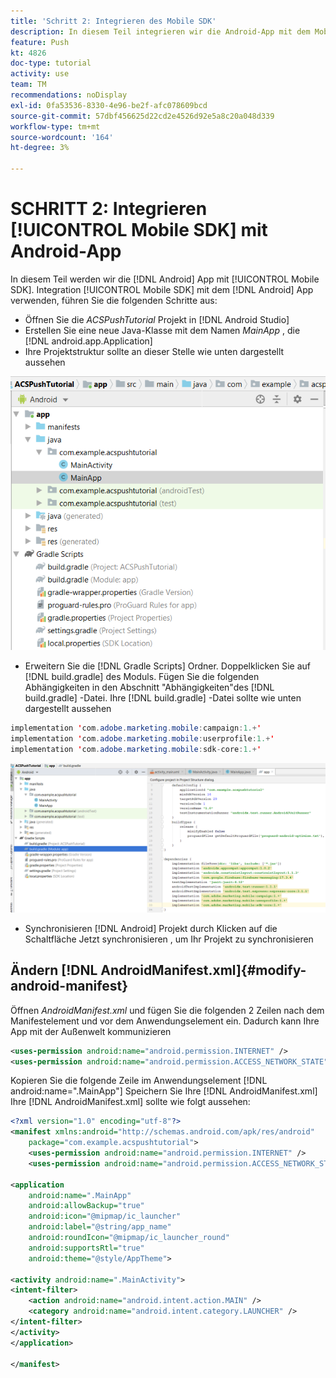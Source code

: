 ```yaml
---
title: 'Schritt 2: Integrieren des Mobile SDK'
description: In diesem Teil integrieren wir die Android-App mit dem Mobile SDK. So integrieren Sie das mobile SDK in die Android-App
feature: Push
kt: 4826
doc-type: tutorial
activity: use
team: TM
recommendations: noDisplay
exl-id: 0fa53536-8330-4e96-be2f-afc078609bcd
source-git-commit: 57dbf456625d22cd2e4526d92e5a8c20a048d339
workflow-type: tm+mt
source-wordcount: '164'
ht-degree: 3%

---
```


# SCHRITT 2: Integrieren [!UICONTROL Mobile SDK] mit Android-App

In diesem Teil werden wir die [!DNL Android] App mit [!UICONTROL Mobile SDK]. Integration [!UICONTROL Mobile SDK] mit dem [!DNL Android] App verwenden, führen Sie die folgenden Schritte aus:

* Öffnen Sie die *ACSPushTutorial* Projekt in [!DNL Android Studio]
* Erstellen Sie eine neue Java-Klasse mit dem Namen *MainApp* , die [!DNL android.app.Application]
* Ihre Projektstruktur sollte an dieser Stelle wie unten dargestellt aussehen

![main-app](assets/android-main-app.PNG)

* Erweitern Sie die [!DNL Gradle Scripts] Ordner. Doppelklicken Sie auf [!DNL build.gradle] des Moduls. Fügen Sie die folgenden Abhängigkeiten in den Abschnitt &quot;Abhängigkeiten&quot;des [!DNL build.gradle] -Datei. Ihre [!DNL build.gradle] -Datei sollte wie unten dargestellt aussehen

<!--
Removed `{.line-numbers}` below
-->

```java
implementation 'com.adobe.marketing.mobile:campaign:1.+'
implementation 'com.adobe.marketing.mobile:userprofile:1.+'
implementation 'com.adobe.marketing.mobile:sdk-core:1.+'
```

![module-gradle](assets/module-build-gradle.PNG)

* Synchronisieren [!DNL Android] Projekt durch Klicken auf die Schaltfläche Jetzt synchronisieren , um Ihr Projekt zu synchronisieren

## Ändern [!DNL AndroidManifest.xml]{#modify-android-manifest}

Öffnen *AndroidManifest.xml* und fügen Sie die folgenden 2 Zeilen nach dem Manifestelement und vor dem Anwendungselement ein. Dadurch kann Ihre App mit der Außenwelt kommunizieren

<!--
Removed `{.line-numbers}` below
-->

```xml
<uses-permission android:name="android.permission.INTERNET" />
<uses-permission android:name="android.permission.ACCESS_NETWORK_STATE" />
```

Kopieren Sie die folgende Zeile im Anwendungselement
[!DNL android:name=".MainApp"]
Speichern Sie Ihre [!DNL AndroidManifest.xml]
Ihre [!DNL AndroidManifest.xml] sollte wie folgt aussehen:

<!--
Removed `{.line-numbers}` below
-->

```xml
<?xml version="1.0" encoding="utf-8"?>
<manifest xmlns:android="http://schemas.android.com/apk/res/android"
    package="com.example.acspushtutorial">
    <uses-permission android:name="android.permission.INTERNET" />
    <uses-permission android:name="android.permission.ACCESS_NETWORK_STATE" />

<application
    android:name=".MainApp"
    android:allowBackup="true"
    android:icon="@mipmap/ic_launcher"
    android:label="@string/app_name"
    android:roundIcon="@mipmap/ic_launcher_round"
    android:supportsRtl="true"
    android:theme="@style/AppTheme">

<activity android:name=".MainActivity">
<intent-filter>
    <action android:name="android.intent.action.MAIN" />
    <category android:name="android.intent.category.LAUNCHER" />
</intent-filter>
</activity>
</application>

</manifest>
```
